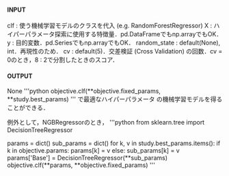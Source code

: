 #### INPUT
clf : 使う機械学習モデルのクラスを代入 (e.g. RandomForestRegressor)
X : ハイパーパラメータ探索に使用する特徴量．pd.DataFrameでもnp.arrayでもOK．
y : 目的変数．pd.Seriesでもnp.arrayでもOK．
random_state : default(None), int．再現性のため．
cv : default(5)．交差検証 (Cross Validation) の回数．cv = 0のとき，8 : 2で分割したときのスコア．

#### OUTPUT
None
'''python
objective.clf(**objective.fixed_params, **study.best_params)
'''
で最適なハイパーパラメータ の機械学習モデルを得ることができる．

例外として，NGBRegressorのとき，
'''python
from sklearn.tree import DecisionTreeRegressor

params = dict()
sub_params = dict()
for k, v in study.best_params.items():
	if k in objective.params:
		params[k] = v
	else:
		sub_params[k] = v
params['Base'] = DecisionTreeRegressor(**sub_params)
objective.clf(**params, **objective.fixed_params)
'''